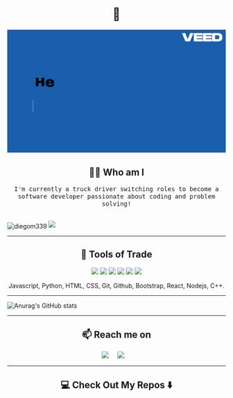 <h1 align="center"> 👋 </h1>
<div align="center">
  <img src="Project Name.gif" alt="header"/>
</div>


<h2 align="center"> 👨‍💻 Who am I </h2>
<p align="center">
  <samp> I'm currently a truck driver switching roles to become a software developer passionate about coding and problem solving!
  </samp>
  <br> <br>
  <p align="left"> <img src="https://komarev.com/ghpvc/?username=diegom339&label=Profile%20views&color=0e75b6&style=flat" alt="diegom339" 
  <div align="center">
  <img src="https://mir-s3-cdn-cf.behance.net/project_modules/fs/24ed9392232693.5e45b4885aef5.jpg"/>
  </div>
</p>

<hr>

<h2 align="center"> 🔭 Tools of Trade</h2>
<p align="center">
  <img src="https://img.shields.io/badge/javascript-%23323330.svg?style=for-the-badge&logo=javascript&logoColor=%23F7DF1E" />
  <img src="https://img.shields.io/badge/html5-%23E34F26.svg?style=for-the-badge&logo=html5&logoColor=white"/> 
  <img src="https://img.shields.io/badge/react%20-%2300D9FF.svg?&style=for-the-badge&logo=react&logoColor=white" /> 
  <img src="https://img.shields.io/badge/node.js-6DA55F?style=for-the-badge&logo=node.js&logoColor=white" />
  <img src="https://img.shields.io/badge/python-3670A0?style=for-the-badge&logo=python&logoColor=ffdd54" />
  <img src="https://img.shields.io/badge/bootstrap-%238511FA.svg?style=for-the-badge&logo=bootstrap&logoColor=white" />
  
</p>
<p align="center">Javascript, Python, HTML, CSS, Git, Github, Bootstrap, React, Nodejs, C++.</p>

<hr>

![Anurag's GitHub stats](https://github-readme-stats.vercel.app/api?username=Diegom339&show_icons=true&theme=radical)

<hr>

<h2  align="center">📫 Reach me on</h2>
<p align="center">
  <a target="_blank"href="linkedin.com/in/diego-martinez-6642b1120"><img src="https://img.shields.io/badge/linkedin-%230077B5.svg?&style=for-the-badge&logo=linkedin&logoColor=white" /></a>&nbsp;&nbsp;&nbsp;&nbsp;
  <a href="mailto:diegom339@gmail.com?subject=Hello%20Ileri,%20From%20Github"><img src="https://img.shields.io/badge/gmail-%23D14836.svg?&style=for-the-badge&logo=gmail&logoColor=white" /></a>&nbsp;&nbsp;&nbsp;&nbsp;
</p>

<hr>

<h2  align="center">💻 Check Out My Repos ⬇️ </h2>
